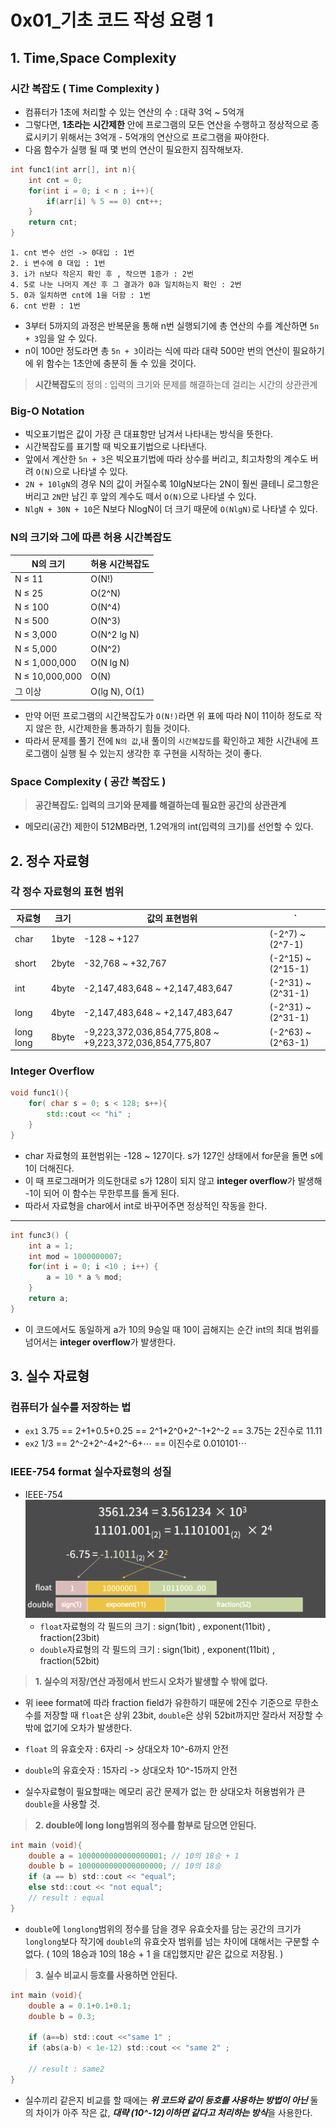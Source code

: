 # 0x01_기초 코드 작성 요령 1
## 1. Time,Space Complexity
### 시간 복잡도 ( Time Complexity )

- 컴퓨터가 1초에 처리할 수 있는 연산의 수 : 대략 3억 ~ 5억개 
- 그렇다면, **1초라는 시간제한** 안에 프로그램의 모든 연산을 수행하고 정상적으로 종료시키기 위해서는 3억개 - 5억개의 연산으로 프로그램을 짜야한다.
- 다음 함수가 실행 될 때 몇 번의 연산이 필요한지 짐작해보자.

```c
int func1(int arr[], int n){
    int cnt = 0; 
    for(int i = 0; i < n ; i++){
        if(arr[i] % 5 == 0) cnt++; 
    }
    return cnt;
}
```
```
1. cnt 변수 선언 -> 0대입 : 1번 
2. i 변수에 0 대입 : 1번 
3. i가 n보다 작은지 확인 후 , 작으면 1증가 : 2번
4. 5로 나눈 나머지 계산 후 그 결과가 0과 일치하는지 확인 : 2번 
5. 0과 일치하면 cnt에 1을 더함 : 1번 
6. cnt 반환 : 1번 
```
- 3부터 5까지의 과정은 반복문을 통해 n번 실행되기에 총 연산의 수를 계산하면 `5n + 3`임을 알 수 있다.
- n이 100만 정도라면 총 `5n + 3`이라는 식에 따라 대략 500만 번의 연산이 필요하기에 위 함수는 1초안에 충분히 돌 수 있을 것이다.

> **시간복잡도**의 정의 : 입력의 크기와 문제를 해결하는데 걸리는 시간의 상관관계

### Big-O Notation

- 빅오표기법은 값이 가장 큰 대표항만 남겨서 나타내는 방식을 뜻한다.
- 시간복잡도를 표기할 때 빅오표기법으로 나타낸다.
- 앞에서 계산한 `5n + 3`은 빅오표기법에 따라 상수를 버리고, 최고차항의 계수도 버려 `O(N)`으로 나타낼 수 있다.
- `2N + 10lgN`의 경우 N의 값이 커질수록  10lgN보다는 2N이 훨씬 클테니 로그항은 버리고 `2N`만 남긴 후 앞의 계수도 떼서 `O(N)`으로 나타낼 수 있다.
- `NlgN + 30N + 10`은 N보다 NlogN이 더 크기 때문에 `O(NlgN)`로 나타낼 수 있다.

### N의 크기와 그에 따른 허용 시간복잡도

| N의 크기          | 허용 시간복잡도       |
|-------------------|------------------------|
| N ≤ 11            | O(N!)                  |
| N ≤ 25            | O(2^N)                 |
| N ≤ 100           | O(N^4)                 |
| N ≤ 500           | O(N^3)                 |
| N ≤ 3,000         | O(N^2 lg N)            |
| N ≤ 5,000         | O(N^2)                 |
| N ≤ 1,000,000     | O(N lg N)              |
| N ≤ 10,000,000    | O(N)                   |
| 그 이상           | O(lg N), O(1)          |

- 만약 어떤 프로그램의 시간복잡도가 `O(N!)`라면 위 표에 따라 N이 11이하 정도로 작지 않은 한, 시간제한을 통과하기 힘들 것이다.
- 따라서 문제를 풀기 전에 `N의 값`,내 풀이의 `시간복잡도`를 확인하고 제한 시간내에 프로그램이 실행 될 수 있는지 생각한 후 구현을 시작하는 것이 좋다.

### Space Complexity ( 공간 복잡도 )

> **공간복잡도: 입력의 크기와 문제를 해결하는데 필요한 공간의 상관관계**

- 메모리(공간) 제한이 512MB라면, 1.2억개의 int(입력의 크기)를 선언할 수 있다.



## 2. 정수 자료형 
### 각 정수 자료형의 표현 범위
| 자료형      | 크기     | 값의 표현범위                                           | ` |
|-------------|----------|----------------------------------------------------------|-----------|
| char        | 1byte  | -128 ~ +127                                              | (-2^7) ~ (2^7-1)       |
| short       | 2byte  | -32,768 ~ +32,767                                        | (-2^15) ~ (2^15-1)      |
| int         | 4byte  | -2,147,483,648 ~ +2,147,483,647                          | (-2^31) ~ (2^31-1)      |
| long        | 4byte  | -2,147,483,648 ~ +2,147,483,647                          | (-2^31) ~ (2^31-1)      |
| long long   | 8byte  | -9,223,372,036,854,775,808 ~ +9,223,372,036,854,775,807  | (-2^63) ~ (2^63-1)      |

### Integer Overflow 
```cpp
void func1(){
    for( char s = 0; s < 128; s++){
        std::cout << "hi" ;
    }
}
```
- char 자료형의 표현범위는 -128 ~ 127이다. s가 127인 상태에서 for문을 돌면 s에 1이 더해진다.
- 이 때 프로그래머가 의도한대로 s가 128이 되지 않고 **integer overflow**가 발생해 -1이 되어 이 함수는 무한루프를 돌게 된다.
- 따라서 자료형을 char에서 int로 바꾸어주면 정상적인 작동을 한다.
---
```cpp
int func3() {
    int a = 1;
    int mod = 1000000007;
    for(int i = 0; i <10 ; i++) {
        a = 10 * a % mod;
    }
    return a;
}
```
- 이 코드에서도 동일하게 a가 10의 9승일 때 10이 곱해지는 순간 int의 최대 범위를 넘어서는 **integer overflow**가 발생한다.

## 3. 실수 자료형 
### 컴퓨터가 실수를 저장하는 법
- `ex1`
3.75 == 2+1+0.5+0.25 == 2^1+2^0+2^-1+2^-2 == 3.75는 2진수로 11.11
- `ex2`
1/3 == 2^-2+2^-4+2^-6+⋯ == 이진수로 0.010101⋯
### IEEE-754 format 실수자료형의 성질
- IEEE-754
![ieee](../imgs/ieee.png)
    - `float`자료형의 각 필드의 크기 : sign(1bit) , exponent(11bit) , fraction(23bit)
    - `double`자료형의 각 필드의 크기 : sign(1bit) , exponent(11bit) , fraction(52bit)

> **1. 실수의 저장/연산 과정에서 반드시 오차가 발생할 수 밖에 없다.**
- 위 ieee format에 따라 fraction field가 유한하기 때문에 2진수 기준으로 무한소수를 저장할 때 `float`은 상위 23bit, `double`은 상위 52bit까지만 잘라서 저장할 수 밖에 없기에 오차가 발생한다.

- `float` 의 유효숫자 : 6자리 -> 상대오차 10^-6까지 안전
- `double`의 유효숫자 : 15자리 -> 상대오차 10^-15까지 안전 

- 실수자료형이 필요할때는 메모리 공간 문제가 없는 한 상대오차 허용범위가 큰 `double`을 사용할 것.

> **2. double에 long long범위의 정수를 함부로 담으면 안된다.**
```c
int main (void){
    double a = 1000000000000000001; // 10의 18승 + 1
    double b = 1000000000000000000; // 10의 18승 
    if (a == b) std::cout << "equal";
    else std::cout << "not equal";
    // result : equal 
}
```
- `double`에 `longlong`범위의 정수를 담을 경우 유효숫자를 담는 공간의 크기가 `longlong`보다 작기에 `double`의 유효숫자 범위를 넘는 차이에 대해서는 구분할 수 없다. ( 10의 18승과 10의 18승 + 1 을 대입했지만 같은 값으로 저장됨. )

> **3. 실수 비교시 등호를 사용하면 안된다.**
```c
int main (void){
    double a = 0.1+0.1+0.1;
    double b = 0.3;

    if (a==b) std::cout <<"same 1" ;
    if (abs(a-b) < 1e-12) std::cout << "same 2" ;

    // result : same2
}

```
- 실수끼리 같은지 비교를 할 때에는 ***위 코드와 같이 등호를 사용하는 방법이 아닌*** 둘의 차이가 아주 작은 값, ***대략 (10^-12)이하면 같다고 처리하는 방식***을 사용한다.
